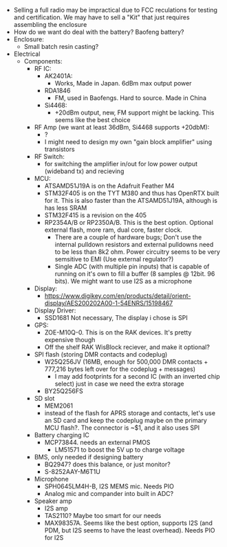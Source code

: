 - Selling a full radio may be impractical due to FCC reculations for testing and certification. We may have to sell a "Kit" that just requires assembling the enclosure
- How do we want do deal with the battery? Baofeng battery?
- Enclosure:
	- Small batch resin casting?
- Electrical
	- Components:
		- RF IC:
			- AK2401A:
				- Works, Made in Japan. 6dBm max output power
			- RDA1846
				- FM, used in Baofengs. Hard to source. Made in China
			- Si4468:
				- +20dBm output, new, FM support might be lacking. This seems like the best choice
		- RF Amp (we want at least 36dBm, Si4468 supports +20dbM):
			- ?
			- I might need to design my own "gain block amplifier" using transistors
		- RF Switch:
			- for switching the amplifier in/out for low power output (wideband tx) and recieving
		- MCU:
			- ATSAMD51J19A is on the Adafruit Feather M4
			- STM32F405 is on the TYT M380 and thus has OpenRTX built for it. This is also faster than the ATSAMD51J19A, although is has less SRAM
			- STM32F415 is a revision on the 405
			- RP2354A/B or RP2350A/B. This is the best option. Optional external flash, more ram, dual core, faster clock. 		
				- There are a couple of hardware bugs; Don't use the internal pulldown resistors and external pulldowns need to be 	less than 8k2 ohm. Power circuitry seems to be very semsitive to EMI (Use external regulator?)
				- Single ADC (with multiple pin inputs) that is capable of running on it's own to fill a buffer (8 samples @ 12bit. 96 bits). We might want to use I2S as a microphone
		- Display:
			- https://www.digikey.com/en/products/detail/orient-display/AES200202A00-1-54ENRS/15198467
		- Display Driver:
			- SSD1681 Not necessary, The display i chose is SPI
		- GPS:
			- ZOE-M10Q-0. This is on the RAK devices. It's pretty expensive though
			- Off the shelf RAK WisBlock reciever, and make it optional?
		- SPI flash (storing DMR contacts and codeplug)
			- W25Q256JV (16MB, enough for 500,000 DMR contacts + 777,216 bytes left over for the codeplug + messages)
				- I may add footprints for a second IC (with an inverted chip select) just in case we need the extra storage
			- BY25Q256FS
		- SD slot
			- MEM2061
			- instead of the flash for APRS storage and contacts, let's use an SD card and keep the codeplug maybe on the primary MCU flash?. The connector is ~$1, and it also uses SPI
		- Battery charging IC
			- MCP73844. needs an external PMOS
				- LM51571 to boost the 5V up to charge voltage 
		- BMS, only needed if designing battery
			- BQ2947? does this balance, or just monitor?
			- S-8252AAY-M6T1U 
		- Microphone
			- SPH0645LM4H-B, I2S MEMS mic. Needs PIO
			- Analog mic and compander into built in ADC?
		- Speaker amp
			- I2S amp
			- TAS2110? Maybe too smart for our needs
			- MAX98357A. Seems like the best option, supports I2S (and PDM, but I2S seems to have the least overhead). Needs PIO for I2S